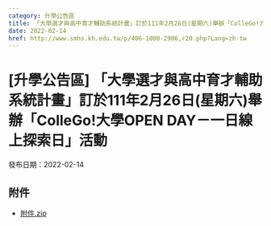 ```yaml
---
category: 升學公告區
title: 「大學選才與高中育才輔助系統計畫」訂於111年2月26日(星期六)舉辦「ColleGo!大學OPEN DAY－一日線上探索日」活動
date: 2022-02-14
href: http://www.smhs.kh.edu.tw/p/406-1000-2906,r20.php?Lang=zh-tw
---
```


# [升學公告區] 「大學選才與高中育才輔助系統計畫」訂於111年2月26日(星期六)舉辦「ColleGo!大學OPEN DAY－一日線上探索日」活動

發布日期：2022-02-14

<div><div></div><div></div></div>

## 附件

- [附件.zip](https://www.smhs.kh.edu.tw/app/index.php?Action=downloadfile&file=WVhSMFlXTm9Memt6TDNCMFlWOHlOakUzWHpFME1Ea3hOVFpmTWpRek1Ua3VlbWx3&fname=DGGGROTSYWQO41XX50LKSWHGRK30OOLKDGUWTSKK4125MLVWKPROVTPOUSSSPKPO)
